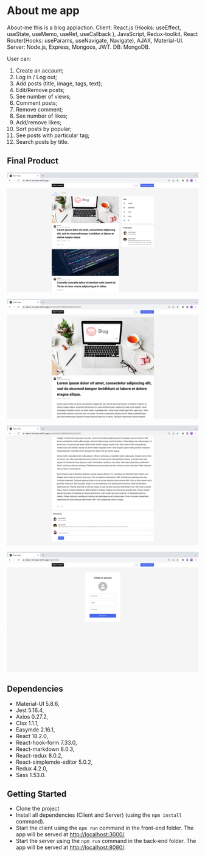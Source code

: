 # About me app

About-me this is a blog applaction. Client: React.js (Hooks: useEffect, useState, useMemo, useRef, useCallback ), JavaScript, Redux-toolkit, React Router(Hooks: useParams, useNavigate, Navigate), AJAX, Material-UI. Server: Node.js, Express, Mongoos, JWT. DB: MongoDB. 

User can:

1. Create an accaunt;
2. Log in / Log out;
3. Add posts (title, image, tags, text);
4. Edit/Remove posts;
5. See number of views;
6. Comment posts;
7. Remove comment; 
8. See number of likes;
9. Add/remove likes;
10. Sort posts by popular;
11. See posts with particular tag;
12. Search posts by title.


## Final Product

!["main_page_1"](https://github.com/andrewbidylo/about-me/blob/master/client/docs/main_page.png?raw=true)

!["main_page_2"](https://github.com/andrewbidylo/about-me/blob/master/client/docs/post_details.png?raw=true)

!["main_page_3"](https://github.com/andrewbidylo/about-me/blob/master/client/docs/comments.png?raw=true)

!["main_page_4"](https://github.com/andrewbidylo/about-me/blob/master/client/docs/create_an_accaunt.png?raw=true)


## Dependencies

- Material-UI 5.8.6,
- Jest 5.16.4,
- Axios 0.27.2,
- Clsx 1.1.1,
- Easymde 2.16.1,
- React 18.2.0,
- React-hook-form 7.33.0,
- React-markdown 8.0.3,
- React-redux 8.0.2,
- React-simplemde-editor 5.0.2,
- Redux 4.2.0,
- Sass 1.53.0.


## Getting Started

- Clone the project
- Install all dependencies (Client and Server) (using the `npm install` command).
- Start the client using the `npm run` command in the front-end folder. The app will be served at <http://localhost:3000/>.
- Start the server using the `npm run` command in the back-end folder. The app will be served at <http://localhost:8080/>.